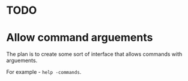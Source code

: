 # TODO

# Allow command arguements

The plan is to create some sort of interface that allows commands with arguements.

For example - `help -commands`.
